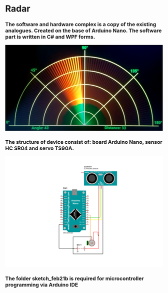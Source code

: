 # Radar

### The software and hardware complex is a copy of the existing analogues. Created on the base of Arduino Nano. The software part is written in C# and WPF forms. 
![](ForReadme\inAction.png)

### The structure of device consist of: board Arduino Nano, sensor HC SR04 and servo TS90A.
![](ForReadme\structure.png)

### The folder sketch_feb21b is required for microcontroller programming via Arduino IDE 